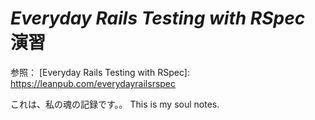 # *Everyday Rails Testing with RSpec* 演習

参照：
[Everyday Rails Testing with RSpec]: https://leanpub.com/everydayrailsrspec

これは、私の魂の記録です。。 This is my soul notes.